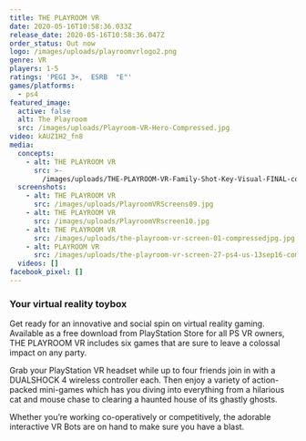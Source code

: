 ```yaml
---
title: THE PLAYROOM VR
date: 2020-05-16T10:58:36.033Z
release_date: 2020-05-16T10:58:36.047Z
order_status: Out now
logo: /images/uploads/playroomvrlogo2.png
genre: VR
players: 1-5
ratings: 'PEGI 3+,  ESRB  "E"'
games/platforms:
  - ps4
featured_image:
  active: false
  alt: The Playroom
  src: /images/uploads/Playroom-VR-Hero-Compressed.jpg
video: kAUZ1H2_fn8
media:
  concepts:
    - alt: THE PLAYROOM VR
      src: >-
        /images/uploads/THE-PLAYROOM-VR-Family-Shot-Key-Visual-FINAL-compressor.jpg
  screenshots:
    - alt: THE PLAYROOM VR
      src: /images/uploads/PlayroomVRScreens09.jpg
    - alt: THE PLAYROOM VR
      src: /images/uploads/PlayroomVRscreen10.jpg
    - alt: THE PLAYROOM VR
      src: /images/uploads/the-playroom-vr-screen-01-compressedjpg.jpg
    - alt: PLAYROOM VR
      src: /images/uploads/the-playroom-vr-screen-27-ps4-us-13sep16-compressed.jpg
  videos: []
facebook_pixel: []
---
```

### Your virtual reality toybox

Get ready for an innovative and social spin on virtual reality gaming. Available as a free download from PlayStation Store for all PS VR owners, THE PLAYROOM VR includes six games that are sure to leave a colossal impact on any party.

Grab your PlayStation VR headset while up to four friends join in with a DUALSHOCK 4 wireless controller each. Then enjoy a variety of action-packed mini-games which has you diving into everything from a hilarious cat and mouse chase to clearing a haunted house of its ghastly ghosts.

Whether you’re working co-operatively or competitively, the adorable interactive VR Bots are on hand to make sure you have a blast.
